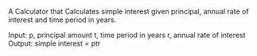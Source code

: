 A Calculator that Calculates simple interest given principal, annual rate of interest and time period in years.

Input: p, principal amount t, time period in years r, annual rate of interest Output: simple interest = ptr
